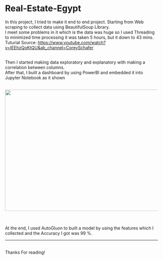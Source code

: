 # Real-Estate-Egypt
In this project, I tried to make it end to end project. Starting from Web scraping to collect data using BeautifulSoup Library. <br>
I meet some problems in it which is the data was huge so I used Threading to minimized time processing it was taken 5 hours, but it down to 43 mins. <br>
Tuturial Source: https://www.youtube.com/watch?v=IEEhzQoKtQU&ab_channel=CoreySchafer
<br> <br>

Then I started making data exploratory and explanatory with making a correlation between columns. <br>
After that, I built a dashboard by using PowerBI and embedded it into Jupyter Notebook as it shown <br><br>

 <p align="center">
  <img width="850" height="400" src="https://user-images.githubusercontent.com/95777855/183788308-f03a9039-7c6a-49fc-ba1c-3826436da585.png">
</p>
<br><br>
At the end, I used AutoGluon to built a model by using the features which I collected and the Accuracy I got was 99 %.
<hr> <br>
Thanks For reading! 
